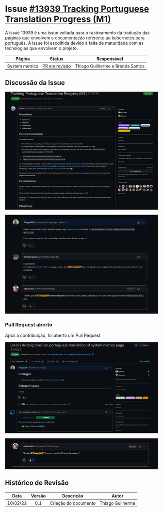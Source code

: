 # Issue [#13939 Tracking Portuguese Translation Progress (M1)](https://github.com/kubernetes/website/issues/13939)

A issue 13939 é uma issue voltada para o rastreamento da tradução das páginas que envolvem a documentação referente ao kubernetes para português. A issue foi escolhida devido à falta de maturidade com as tecnologias que envolvem o projeto.

|     Página     |                              Status                               |           Responsável            |
| :------------: | :---------------------------------------------------------------: | :------------------------------: |
| System metrics | [PR em revisão](https://github.com/kubernetes/website/pull/31683) | Thiago Guilherme e Brenda Santos |

## Discussão da Issue

![Issue Opened](../../../assets/sprint1/issue13939/issue_description.png)

![Issue Assign](../../../assets/sprint1/issue13939/assing_issue.png)

### Pull Request aberto

Após a contribuição, foi aberto um Pull Request

![PR Opened](../../../assets/sprint1/issue13939/pr_description.png)

![PR Opened](../../../assets/sprint1/issue13939/pr_in_review.png)

## Histórico de Revisão

|   Data   | Versão |      Descrição       |      Autor       |
| :------: | :----: | :------------------: | :--------------: |
| 10/02/22 |  0.1   | Criação do documento | Thiago Guilherme |
